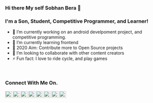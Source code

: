 ### Hi there My self Sobhan Bera 👋

### I'm a Son, Student, Competitive Programmer, and Learner!

- 🔭 I’m currently working on an android develpoment project, and competitive programming.
- 🌱 I’m currently learning frontend
- 🥅 2020 Aim: Contribute more to Open Source projects
- 👯 I’m looking to collaborate with other content creators
- ⚡ Fun fact: I love to ride cycle, and play games

<br/>

### Connect With Me On.

[<img align="left" alt="codeSTACKr | Instagram" width="22px" src="https://cdn.jsdelivr.net/npm/simple-icons@v3/icons/facebook.svg" />][facebook]
[<img align="left" alt="codeSTACKr | Instagram" width="22px" src="https://cdn.jsdelivr.net/npm/simple-icons@v3/icons/instagram.svg" />][instagram]
[<img align="left" alt="codeSTACKr | Twitter" width="22px" src="https://cdn.jsdelivr.net/npm/simple-icons@v3/icons/twitter.svg" />][twitter]
[<img align="left" alt="codeSTACKr | LinkedIn" width="22px" src="https://cdn.jsdelivr.net/npm/simple-icons@v3/icons/linkedin.svg" />][linkedin]
[<img align="left" alt="codeSTACKr | LinkedIn" width="22px" src="https://cdn.jsdelivr.net/npm/simple-icons@v3/icons/codeforces.svg" />][codeforces]
[<img align="left" alt="codeSTACKr | LinkedIn" width="22px" src="https://cdn.jsdelivr.net/npm/simple-icons@v3/icons/codechef.svg" />][codechef]
[<img align="left" alt="codeSTACKr | LinkedIn" width="22px" src="https://cdn.jsdelivr.net/npm/simple-icons@v3/icons/hackerrank.svg" />][hackerrank]
[<img align="left" alt="codeSTACKr | LinkedIn" width="22px" src="https://cdn.jsdelivr.net/npm/simple-icons@v3/icons/hackerearth.svg" />][hackerearth]

<br/>

[linkedin]: https://www.linkedin.com/in/sobhan-bera-82a435197/
[twitter]: https://twitter.com/BeraSobhan
[instagram]: https://www.instagram.com/sobhanbera_/
[facebook]: https://www.facebook.com/sobhan.b.90/
[codeforces]: https://codeforces.com/profile/sobhanbera
[codechef]: https://www.codechef.com/users/sobhanbera
[hackerrank]: https://www.hackerrank.com/lastwarrior436
[hackerearth]: https://www.hackerearth.com/@Sobhan_Bera
